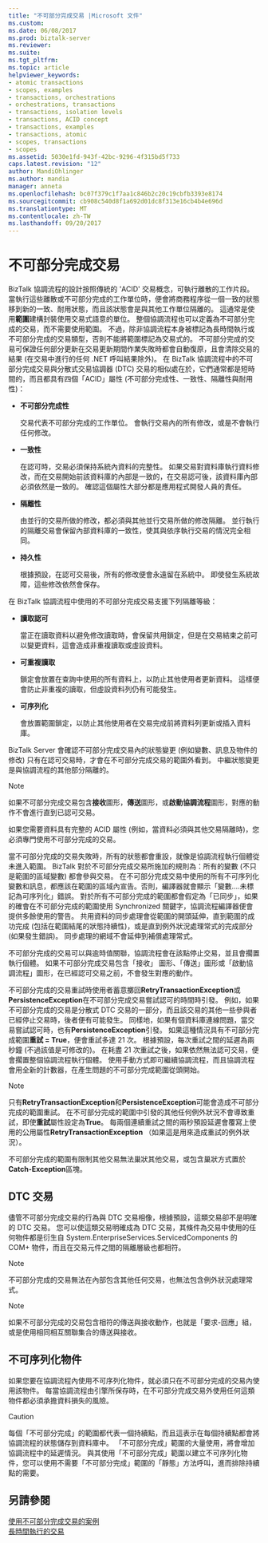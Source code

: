 ```yaml
---
title: "不可部分完成交易 |Microsoft 文件"
ms.custom: 
ms.date: 06/08/2017
ms.prod: biztalk-server
ms.reviewer: 
ms.suite: 
ms.tgt_pltfrm: 
ms.topic: article
helpviewer_keywords:
- atomic transactions
- scopes, examples
- transactions, orchestrations
- orchestrations, transactions
- transactions, isolation levels
- transactions, ACID concept
- transactions, examples
- transactions, atomic
- scopes, transactions
- scopes
ms.assetid: 5030e1fd-943f-42bc-9296-4f315bd5f733
caps.latest.revision: "12"
author: MandiOhlinger
ms.author: mandia
manager: anneta
ms.openlocfilehash: bc07f379c1f7aa1c846b2c20c19cbfb3393e8174
ms.sourcegitcommit: cb908c540d8f1a692d01dc8f313e16cb4b4e696d
ms.translationtype: MT
ms.contentlocale: zh-TW
ms.lasthandoff: 09/20/2017
---
```

# <a name="atomic-transactions"></a>不可部分完成交易
BizTalk 協調流程的設計按照傳統的 'ACID' 交易概念，可執行離散的工作片段。 當執行這些離散或不可部分完成的工作單位時，便會將商務程序從一個一致的狀態移到新的一致、耐用狀態，而且該狀態會是與其他工作單位隔離的。 這通常是使用**範圍**建構封裝使用交易式語意的單位。 整個協調流程也可以定義為不可部分完成的交易，而不需要使用範圍。 不過，除非協調流程本身被標記為長時間執行或不可部分完成的交易類型，否則不能將範圍標記為交易式的。 不可部分完成的交易可保證任何部分更新在交易更新期間作業失敗時都會自動復原，且會清除交易的結果 (在交易中進行的任何 .NET 呼叫結果除外)。 在 BizTalk 協調流程中的不可部分完成交易與分散式交易協調器 (DTC) 交易的相似處在於，它們通常都是短時間的，而且都具有四個「ACID」屬性 (不可部分完成性、一致性、隔離性與耐用性)：  
  
-   **不可部分完成性**  
  
     交易代表不可部分完成的工作單位。 會執行交易內的所有修改，或是不會執行任何修改。  
  
-   **一致性**  
  
     在認可時，交易必須保持系統內資料的完整性。 如果交易對資料庫執行資料修改，而在交易開始前該資料庫的內部是一致的，在交易認可後，該資料庫內部必須依然是一致的。 確認這個屬性大部分都是應用程式開發人員的責任。  
  
-   **隔離性**  
  
     由並行的交易所做的修改，都必須與其他並行交易所做的修改隔離。 並行執行的隔離交易會保留內部資料庫的一致性，使其與依序執行交易的情況完全相同。  
  
-   **持久性**  
  
     根據預設，在認可交易後，所有的修改便會永遠留在系統中。 即使發生系統故障，這些修改依然會保存。  
  
 在 BizTalk 協調流程中使用的不可部分完成交易支援下列隔離等級：  
  
-   **讀取認可**  
  
     當正在讀取資料以避免修改讀取時，會保留共用鎖定，但是在交易結束之前可以變更資料，這會造成非重複讀取或虛設資料。  
  
-   **可重複讀取**  
  
     鎖定會放置在查詢中使用的所有資料上，以防止其他使用者更新資料。 這樣便會防止非重複的讀取，但虛設資料列仍有可能發生。  
  
-   **可序列化**  
  
     會放置範圍鎖定，以防止其他使用者在交易完成前將資料列更新或插入資料庫。  
  
 BizTalk Server 會確認不可部分完成交易內的狀態變更 (例如變數、訊息及物件的修改) 只有在認可交易時，才會在不可部分完成交易的範圍外看到。 中繼狀態變更是與協調流程的其他部分隔離的。  
  
> [!NOTE]
>  如果不可部分完成交易包含**接收**圖形，**傳送**圖形，或**啟動協調流程**圖形，對應的動作不會進行直到已認可交易。  
  
 如果您需要資料具有完整的 ACID 屬性 (例如，當資料必須與其他交易隔離時)，您必須專門使用不可部分完成的交易。  
  
 當不可部分完成的交易失敗時，所有的狀態都會重設，就像是協調流程執行個體從未進入範圍。 BizTalk 對於不可部分完成交易所施加的規則為：所有的變數 (不只是範圍的區域變數) 都會參與交易。 在不可部分完成交易中使用的所有不可序列化變數和訊息，都應該在範圍的區域內宣告。否則，編譯器就會顯示「變數….未標記為可序列化」錯誤。 對於所有不可部分完成的範圍都會假定為「已同步」，如果的確會在不可部分完成的範圍使用 Synchronized 關鍵字，協調流程編譯器便會提供多餘使用的警告。 共用資料的同步處理會從範圍的開頭延伸，直到範圍的成功完成 (包括在範圍結尾的狀態持續性)，或是直到例外狀況處理常式的完成部分 (如果發生錯誤)。 同步處理的網域不會延伸到補償處理常式。  
  
 不可部分完成的交易可以與逾時值關聯，協調流程會在該點停止交易，並且會擱置執行個體。 如果不可部分完成交易包含「接收」 圖形、「傳送」圖形或「啟動協調流程」圖形，在已經認可交易之前，不會發生對應的動作。  
  
 不可部分完成的交易重試時使用者蓄意擲回**RetryTransactionException**或**PersistenceException**在不可部分完成交易嘗試認可的時間時引發。 例如，如果不可部分完成的交易是分散式 DTC 交易的一部分，而且該交易的其他一些參與者已經停止交易時，後者便有可能發生。 同樣地，如果有個資料庫連線問題，當交易嘗試認可時，也有**PersistenceException**引發。 如果這種情況具有不可部分完成範圍**重試 = True**，便會重試多達 21 次。 根據預設，每次重試之間的延遲為兩秒鐘 (不過該值是可修改的)。 在耗盡 21 次重試之後，如果依然無法認可交易，便會擱置整個協調流程執行個體。 使用手動方式即可繼續協調流程，而且協調流程會用全新的計數器，在產生問題的不可部分完成範圍從頭開始。  
  
> [!NOTE]
>  只有**RetryTransactionException**和**PersistenceException**可能會造成不可部分完成的範圍重試。 在不可部分完成的範圍中引發的其他任何例外狀況不會導致重試，即使**重試**屬性設定為**True**。 每兩個連續重試之間的兩秒預設延遲會覆寫上使用的公用屬性**RetryTransactionException** （如果這是用來造成重試的例外狀況）。  
  
 不可部分完成的範圍有限制其他交易無法巢狀其他交易，或包含巢狀方式置於**Catch-Exception**區塊。  
  
## <a name="dtc-transactions"></a>DTC 交易  
 儘管不可部分完成交易的行為與 DTC 交易相像，根據預設，這類交易卻不是明確的 DTC 交易。 您可以使這類交易明確成為 DTC 交易，其條件為交易中使用的任何物件都是衍生自 System.EnterpriseServices.ServicedComponents 的 COM+ 物件，而且在交易元件之間的隔離層級也都相符。  
  
> [!NOTE]
>  不可部分完成的交易無法在內部包含其他任何交易，也無法包含例外狀況處理常式。  
  
> [!NOTE]
>  如果不可部分完成的交易包含相符的傳送與接收動作，也就是「要求-回應」組，或是使用相同相互關聯集合的傳送與接收。  
  
## <a name="non-serializable-objects"></a>不可序列化物件  
 如果您要在協調流程內使用不可序列化物件，就必須只在不可部分完成的交易內使用該物件。 每當協調流程由引擎所保存時，在不可部分完成交易外使用任何這類物件都必須承擔資料損失的風險。  
  
> [!CAUTION]
>  每個「不可部分完成」的範圍都代表一個持續點，而且這表示在每個持續點都會將協調流程的狀態儲存到資料庫中。 「不可部分完成」範圍的大量使用，將會增加協調流程中的延遲情況。 與其使用「不可部分完成」範圍以建立不可序列化物件，您可以使用不需要「不可部分完成」範圍的「靜態」方法呼叫，進而排除持續點的需要。  
  
## <a name="see-also"></a>另請參閱  
 [使用不可部分完成交易的案例](../core/scenarios-using-atomic-transactions.md)   
 [長時間執行的交易](../core/long-running-transactions.md)